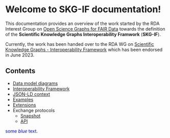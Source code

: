 # Welcome to SKG-IF documentation!

This documentation provides an overview of the work started by the RDA Interest Group on
[Open Science Graphs for FAIR Data](https://rd-alliance.org/groups/open-science-graphs-fair-data-ig) 
towards the definition of the **Scientific Knowledge Graphs Interoperability Framwork** (**SKG-IF**).

Currently, the work has been handed over to the RDA WG on [Scientific Knowledge Graphs - Interoperability Framework](https://www.rd-alliance.org/groups/scientific-knowledge-graphs-interoperability-framework-skg-if-wg)
which has been endorsed in June 2023.
 
## Contents
- [Data model diagrams](https://skg-if.github.io/data-model/)
- [Interoperability Framework](https://skg-if.github.io/interoperability-framework/)
- [JSON-LD context](https://skg-if.github.io/context/)
- [Examples](https://skg-if.github.io/examples/)
- [Extensions](https://skg-if.github.io/extensions/)
- Exchange protocols
    - [Snapshot](https://skg-if.github.io/snapshot/)
    - [API](https://skg-if.github.io/api/)

<span style="color:blue">some *blue* text</span>.
